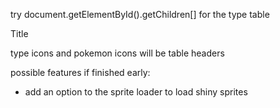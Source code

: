 try document.getElementById().getChildren[] for the type table

<div flexbox>
   <div>Title</div>
   <table>

type icons and pokemon icons will be table headers

possible features if finished early:
- add an option to the sprite loader to load shiny sprites
